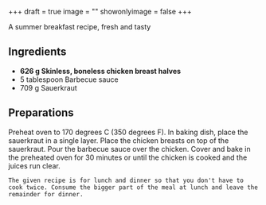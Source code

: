 +++
draft = true
image = ""
showonlyimage = false
+++

A summer breakfast recipe, fresh and tasty
<!--more-->

## Ingredients

- **626 g Skinless, boneless chicken breast halves**
- 5 tablespoon Barbecue sauce
- 709 g Sauerkraut

## Preparations

Preheat oven to 170 degrees C (350 degrees F). In baking dish, place the sauerkraut in a single layer. Place the chicken breasts on top of the sauerkraut. Pour the barbecue sauce over the chicken. Cover and bake in the preheated oven for 30 minutes or until the chicken is cooked and the juices run clear.  

`The given recipe is for lunch and dinner so that you don't have to cook twice. Consume the bigger part of the meal at lunch and leave the remainder for dinner.`
